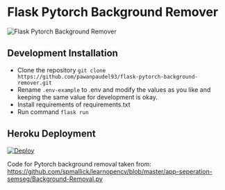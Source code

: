 # Flask Pytorch Background Remover

![Flask Pytorch Background Remover](https://raw.githubusercontent.com/pawanpaudel93/flask-pytorch-background-remover/master/static/flask-pytorch.jpeg)

## Development Installation

- Clone the repository
`git clone https://github.com/pawanpaudel93/flask-pytorch-background-remover.git`
- Rename `.env-example` to .env and modify the values as you like and keeping the same value for development is okay.
- Install requirements of requirements.txt
- Run command `flask run`

## Heroku Deployment

[![Deploy](https://www.herokucdn.com/deploy/button.svg)](https://heroku.com/deploy?template=https://github.com/pawanpaudel93/flask-pytorch-background-remover/tree/master)

Code for Pytorch background removal taken from: https://github.com/spmallick/learnopencv/blob/master/app-seperation-semseg/Background-Removal.py
